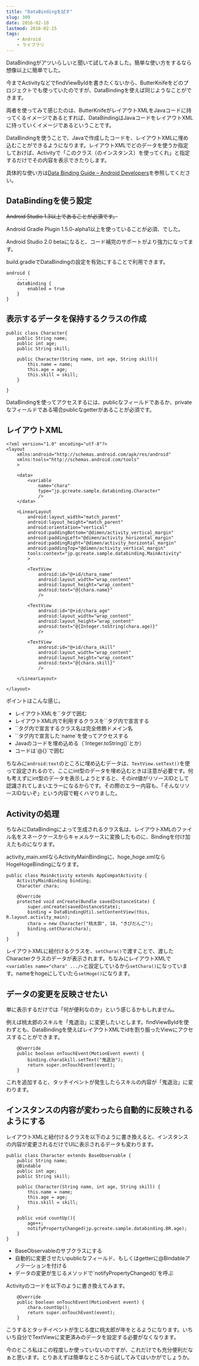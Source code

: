 ```yaml
---
title: "DataBindingを試す"
slug: 309
date: 2016-02-10
lastmod: 2016-02-15
tags:
    - Android
    - ライブラリ
---
```


DataBindingがアツいらしいと聞いて試してみました。簡単な使い方をするなら想像以上に簡単でした。

今までActivityなどでfindViewByIdを書きたくないから、ButterKnifeをどのプロジェクトでも使っていたのですが、DataBindingを使えば同じようなことができます。

両者を使ってみて感じたのは、ButterKnifeがレイアウトXMLをJavaコードに持ってくるイメージであるとすれば、DataBindingはJavaコードをレイアウトXMLに持っていくイメージであるということです。

DataBindingを使うことで、Javaで作成したコードを、レイアウトXMLに埋め込むことができるようになります。レイアウトXMLでどのデータを使うか指定しておけば、Activityで「このクラス（のインスタンス）を使ってくれ」と指定するだけでその内容を表示できたりします。

具体的な使い方は<a href="http://developer.android.com/intl/ja/tools/data-binding/guide.html">Data Binding Guide &#8211; Android Developers</a>を参照してください。


## DataBindingを使う設定


<del datetime="2016-02-15T04:28:12+00:00">Android Studio 1.3以上であることが必須です。</del>

Android Gradle Plugin 1.5.0-alpha1以上を使っていることが必須、でした。

Android Studio 2.0 betaになると、コード補完のサポートがより強力になってます。

build.gradleでDataBindingの設定を有効にすることで利用できます。

```
android {
    ....
    dataBinding {
        enabled = true
    }
}
```


## 表示するデータを保持するクラスの作成

```
public class Character{
    public String name;
    public int age;
    public String skill;

    public Character(String name, int age, String skill){
        this.name = name;
        this.age = age;
        this.skill = skill;
    }

}
```

DataBindingを使ってアクセスするには、publicなフィールドであるか、privateなフィールドである場合publicなgetterがあることが必須です。


## レイアウトXML

```
<?xml version="1.0" encoding="utf-8"?>
<layout
    xmlns:android="http://schemas.android.com/apk/res/android"
    xmlns:tools="http://schemas.android.com/tools"
    >

    <data>
        <variable
            name="chara"
            type="jp.gcreate.sample.databinding.Character"
            />
    </data>

    <LinearLayout
        android:layout_width="match_parent"
        android:layout_height="match_parent"
        android:orientation="vertical"
        android:paddingBottom="@dimen/activity_vertical_margin"
        android:paddingLeft="@dimen/activity_horizontal_margin"
        android:paddingRight="@dimen/activity_horizontal_margin"
        android:paddingTop="@dimen/activity_vertical_margin"
        tools:context="jp.gcreate.sample.databinding.MainActivity"
        >

        <TextView
            android:id="@+id/chara_name"
            android:layout_width="wrap_content"
            android:layout_height="wrap_content"
            android:text="@{chara.name}"
            />

        <TextView
            android:id="@+id/chara_age"
            android:layout_width="wrap_content"
            android:layout_height="wrap_content"
            android:text="@{Integer.toString(chara.age)}"
            />

        <TextView
            android:id="@+id/chara_skill"
            android:layout_width="wrap_content"
            android:layout_height="wrap_content"
            android:text="@{chara.skill}"
            />

    </LinearLayout>

</layout>
```

ポイントはこんな感じ。

<ul>
<li>レイアウトXMLを`<layout>`タグで囲む</li>
<li>レイアウトXML内で利用するクラスを`<data>`タグ内で宣言する</li>
<li>`<data>`タグ内で宣言するクラス名は完全修飾ドメイン名</li>
<li>`<variables>`タグ内で宣言した`name`を使ってアクセスする</li>
<li>Javaのコードを埋め込める（`Integer.toString()`とか）</li>
<li>コードは`@{}`で囲む</li>
</ul>

ちなみに`android:text`のところに埋め込むデータは、`TextView.setText()`を使って設定されるので、ここにint型のデータを埋め込むときは注意が必要です。何も考えずにint型のデータを表示しようとすると、そのint値がリソースIDとして認識されてしまいエラーになるからです。その際のエラー内容も、「そんなリソースIDないぞ」という内容で軽くハマりました。


## Activityの処理


ちなみにDataBindingによって生成されるクラス名は、レイアウトXMLのファイル名をスネークケースからキャメルケースに変換したものに、Bindingを付け加えたものになります。

activity_main.xmlならActivityMainBindingに、hoge_hoge.xmlならHogeHogeBindingになります。

```
public class MainActivity extends AppCompatActivity {
    ActivityMainBinding binding;
    Character chara;

    @Override
    protected void onCreate(Bundle savedInstanceState) {
        super.onCreate(savedInstanceState);
        binding = DataBindingUtil.setContentView(this, R.layout.activity_main);
        chara = new Character("桃太郎", 18, "きびだんご");
        binding.setChara(chara);
    }
}
```

レイアウトXMLに紐付けるクラスを、`setChara()`で渡すことで、渡したCharacterクラスのデータが表示されます。ちなみにレイアウトXMLで`<variables name="chara" .../>`と設定しているから`setChara()`になっています。nameをhogeにしていたら`setHoge()`になります。


## データの変更を反映させたい


単に表示するだけでは「何が便利なのか」という感じるかもしれません。

例えば桃太郎のスキルを「鬼退治」に変更したいとします。findViewByIdを使わずとも、DataBindingを使えばレイアウトXMLでidを割り振ったViewにアクセスすることができます。

```
    @Override
    public boolean onTouchEvent(MotionEvent event) {
        binding.charaSkill.setText("鬼退治");
        return super.onTouchEvent(event);
    }
```

これを追加すると、タッチイベントが発生したらスキルの内容が「鬼退治」に変わります。


## インスタンスの内容が変わったら自動的に反映されるようにする


レイアウトXMLと紐付けるクラスを以下のように書き換えると、インスタンスの内容が変更されるだけでUIに表示されるデータも変わります。

```
public class Character extends BaseObservable {
    public String name;
    @Bindable
    public int age;
    public String skill;

    public Character(String name, int age, String skill) {
        this.name = name;
        this.age = age;
        this.skill = skill;
    }

    public void countUp(){
        age++;
        notifyPropertyChanged(jp.gcreate.sample.databinding.BR.age);
    }
}
```

<ul>
<li>BaseObservableのサブクラスにする</li>
<li>自動的に変更させたいpublicなフィールド、もしくはgetterに@Bindableアノテーションを付ける</li>
<li>データの変更が生じるメソッドで`notifyPropertyChanged()`を呼ぶ</li>
</ul>

Activityのコードを以下のように書き換えてみます。

```
    @Override
    public boolean onTouchEvent(MotionEvent event) {
        chara.countUp();
        return super.onTouchEvent(event);
    }
```

こうするとタッチイベントが生じる度に桃太郎が年をとるようになります。いちいち自分でTextViewに変更済みのデータを設定する必要がなくなります。

今のところ私はこの程度しか使っていないのですが、これだけでも充分便利だなぁと思います。とりあえずは簡単なところから試してみてはいかがでしょうか。


  